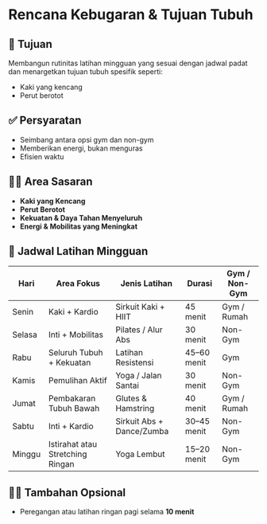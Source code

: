 # Rencana Kebugaran & Tujuan Tubuh

## 🎯 Tujuan
Membangun rutinitas latihan mingguan yang sesuai dengan jadwal padat dan menargetkan tujuan tubuh spesifik seperti:
- Kaki yang kencang  
- Perut berotot

## ✅ Persyaratan
- Seimbang antara opsi gym dan non-gym  
- Memberikan energi, bukan menguras  
- Efisien waktu  

## 🧍‍♀️ Area Sasaran
- **Kaki yang Kencang**  
- **Perut Berotot**  
- **Kekuatan & Daya Tahan Menyeluruh**  
- **Energi & Mobilitas yang Meningkat**

## 📅 Jadwal Latihan Mingguan

| Hari     | Area Fokus                 | Jenis Latihan                    | Durasi         | Gym / Non-Gym    |
|----------|----------------------------|----------------------------------|----------------|------------------|
| Senin    | Kaki + Kardio              | Sirkuit Kaki + HIIT              | 45 menit       | Gym / Rumah      |
| Selasa   | Inti + Mobilitas           | Pilates / Alur Abs               | 30 menit       | Non-Gym          |
| Rabu     | Seluruh Tubuh + Kekuatan   | Latihan Resistensi               | 45–60 menit    | Gym              |
| Kamis    | Pemulihan Aktif           | Yoga / Jalan Santai              | 30 menit       | Non-Gym          |
| Jumat    | Pembakaran Tubuh Bawah     | Glutes & Hamstring               | 40 menit       | Gym / Rumah      |
| Sabtu    | Inti + Kardio              | Sirkuit Abs + Dance/Zumba        | 30–45 menit    | Non-Gym          |
| Minggu   | Istirahat atau Stretching Ringan | Yoga Lembut               | 15–20 menit    | Non-Gym          |

## 🧘‍♀️ Tambahan Opsional
- Peregangan atau latihan ringan pagi selama **10 menit**
